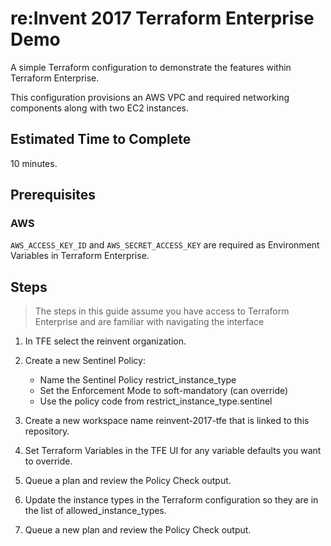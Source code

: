 # re:Invent 2017 Terraform Enterprise Demo

A simple Terraform configuration to demonstrate the features within Terraform Enterprise.

This configuration provisions an AWS VPC and required networking components along with two EC2 instances.

## Estimated Time to Complete

10 minutes.

## Prerequisites

### AWS

`AWS_ACCESS_KEY_ID` and `AWS_SECRET_ACCESS_KEY` are required as Environment Variables in Terraform Enterprise.

## Steps

> The steps in this guide assume you have access to Terraform Enterprise and are familiar with navigating the interface

1. In TFE select the reinvent organization.
1. Create a new Sentinel Policy:

    * Name the Sentinel Policy restrict_instance_type
    * Set the Enforcement Mode to soft-mandatory (can override)
    * Use the policy code from restrict_instance_type.sentinel

1. Create a new workspace name reinvent-2017-tfe that is linked to this repository.
1. Set Terraform Variables in the TFE UI for any variable defaults you want to override.
1. Queue a plan and review the Policy Check output.
1. Update the instance types in the Terraform configuration so they are in the list of allowed_instance_types.
1. Queue a new plan and review the Policy Check output.
